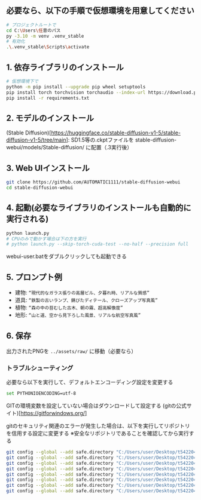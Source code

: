 ## 必要なら、以下の手順で仮想環境を用意してください
```bash
# プロジェクトルートで
cd C:\Users\任意のパス
py -3.10 -m venv .venv_stable
# 有効化
.\.venv_stable\Scripts\activate
```

## 1. 依存ライブラリのインストール
```bash
# 仮想環境下で
python -m pip install --upgrade pip wheel setuptools
pip install torch torchvision torchaudio --index-url https://download.pytorch.org/whl/cu126
pip install -r requirements.txt
```

## 2. モデルのインストール
(Stable Diffusion)[https://huggingface.co/stable-diffusion-v1-5/stable-diffusion-v1-5/tree/main]: SD1.5等の.ckptファイルを stable-diffusion-webui/models/Stable-diffusion/ に配置（.3実行後）

## 3. Web UIインストール
```bash
git clone https://github.com/AUTOMATIC1111/stable-diffusion-webui
cd stable-diffusion-webui
```

## 4. 起動(必要なライブラリのインストールも自動的に実行される)
```bash
python launch.py
# CPUのみで動かす場合は下の方を実行
# python launch.py --skip-torch-cuda-test --no-half --precision full
```
webui-user.batをダブルクリックしても起動できる

## 5. プロンプト例
- 建物: `“現代的なガラス張りの高層ビル、夕暮れ時、リアルな質感”`
- 道具: `“鉄製の古いランプ、錆びたディテール、クローズアップ写真風”`
- 植物: `“森の中の苔むした古木、朝の霧、超高解像度”`
- 地形: `“山と道、空から見下ろした風景、リアルな航空写真風”`

## 6. 保存
出力されたPNGを `../assets/raw/` に移動（必要なら）

### トラブルシューティング
必要なら以下を実行して、デフォルトエンコーディング設定を変更する
```bash
set PYTHONIOENCODING=utf-8
```

GITの環境変数を設定していない場合はダウンロードして設定する
(gitの公式サイト)[https://gitforwindows.org/]

gitのセキュリティ関連のエラーが発生した場合は、以下を実行してリポジトリを信用する設定に変更する
※安全なリポジトリであることを確認してから実行する
```bash
git config --global --add safe.directory "C:/Users/user/Desktop/t5422043/pic2obj_blender"
git config --global --add safe.directory "C:/Users/user/Desktop/t5422043/pic2obj_blender/stable-diffusion-webui"
git config --global --add safe.directory "C:/Users/user/Desktop/t5422043/pic2obj_blender/stable-diffusion-webui/repositories"
git config --global --add safe.directory "C:/Users/user/Desktop/t5422043/pic2obj_blender/stable-diffusion-webui/repositories/BLIP"
git config --global --add safe.directory "C:/Users/user/Desktop/t5422043/pic2obj_blender/stable-diffusion-webui/repositories/k-diffusion"
git config --global --add safe.directory "C:/Users/user/Desktop/t5422043/pic2obj_blender/stable-diffusion-webui/repositories/stable-diffusion-stability-ai"
git config --global --add safe.directory "C:/Users/user/Desktop/t5422043/pic2obj_blender/stable-diffusion-webui/repositories/stable-diffusion-webui-assets"
git config --global --add safe.directory "C:/Users/user/Desktop/t5422043/pic2obj_blender/stable-diffusion-webui/repositories/generative-models"
```